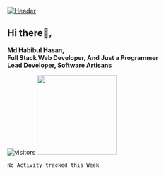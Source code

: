 
[![Header](https://i.ibb.co/q9R9TKd/MD-HABIBUL-HASAN.jpg "Header")](https://some-url.dev/)
## Hi there👏,
**Md Habibul Hasan,**
<br>
**Full Stack Web Developer, And Just a Programmer**
<br>
**Lead Developer, Software Artisans**

![visitors](https://visitor-badge.glitch.me/badge?page_id=developerep2019.developerep2019)
<img height="180em" src="https://github-readme-stats.vercel.app/api?username=developerep2019&show_icons=true&hide_border=true&&count_private=true&include_all_commits=true" />
<!--START_SECTION:waka-->
```text
No Activity tracked this Week
```
<!--END_SECTION:waka-->
